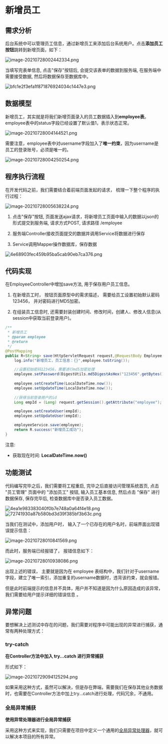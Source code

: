 # 新增员工

## 需求分析

后台系统中可以管理员工信息，通过新增员工来添加后台系统用户。点击**添加员工按钮**跳转到新增页面，如下：

![image-20210728002442334.png](../../../../_resources/image-20210728002442334.png)

当填写完表单信息, 点击"保存"按钮后, 会提交该表单的数据到服务端, 在服务端中需要接受数据, 然后将数据保存至数据库中。

![bfc1e2f3efa1f871876924034c1447e3.png](../../../../_resources/bfc1e2f3efa1f871876924034c1447e3.png)

## 数据模型

新增员工，其实就是将我们新增页面录入的员工数据插入到**employee表**。employee表中的status字段已经设置了默认值1，表示状态正常。

![image-20210728004144521.png](../../../../_resources/image-20210728004144521.png)

需要注意，employee表中对username字段加入了**唯一约束**，因为username是员工的登录账号，必须是唯一的。

![image-20210728004250254.png](../../../../_resources/image-20210728004250254.png)

## 程序执行流程

在开发代码之前，我们需要结合着前端页面发起的请求， 梳理一下整个程序的执行过程：

![image-20210728005638224.png](../../../../_resources/image-20210728005638224.png)

1. 点击"保存"按钮, 页面发送ajax请求，将新增员工页面中输入的数据以json的形式提交到服务端, 请求方式POST, 请求路径 /employee

1. 服务端Controller接收页面提交的数据并调用Service将数据进行保存

1. Service调用Mapper操作数据库，保存数据

![4e68903fec459b95ba5cab90eb7ca376.png](../../../../_resources/4e68903fec459b95ba5cab90eb7ca376.png)

## 代码实现

在EmployeeController中增加save方法, 用于保存用户员工信息。

1. 在新增员工时， 按钮页面原型中的需求描述， 需要给员工设置初始默认密码 123456， 并对密码进行MD5加密。

1. 在组装员工信息时, 还需要封装创建时间、修改时间，创建人、修改人信息(从session中获取当前登录用户)。

```java
/**
 * 新增员工
 * @param employee
 * @return
 */
@PostMapping
public R<String> save(HttpServletRequest request,@RequestBody Employee employee){
    log.info("新增员工，员工信息：{}",employee.toString());

    //设置初始密码123456，需要进行md5加密处理
    employee.setPassword(DigestUtils.md5DigestAsHex("123456".getBytes()));
	
    employee.setCreateTime(LocalDateTime.now());
    employee.setUpdateTime(LocalDateTime.now());
	
    //获得当前登录用户的id
    Long empId = (Long) request.getSession().getAttribute("employee");

    employee.setCreateUser(empId);
    employee.setUpdateUser(empId);

    employeeService.save(employee);
    return R.success("新增员工成功");
}
```

注意:

- 获取现在时间: **LocalDateTime.now()**


## 功能测试

代码编写完毕之后，我们需要将工程重启, 完毕之后直接访问管理系统首页, 点击 "员工管理" 页面中的 "添加员工" 按钮, 输入员工基本信息, 然后点击 "保存" 进行数据保存, 保存完毕后, 检查数据库中是否录入员工数据。

![4ea1e983383040f0b7e748a0a64f4e18.png](../../../../_resources/4ea1e983383040f0b7e748a0a64f4e18.png)
![72741930a87b580bd3d39f385bf3b63c.png](../../../../_resources/72741930a87b580bd3d39f385bf3b63c.png)

当我们在测试中，添加用户时， 输入了一个已存在的用户名时，前端界面出现错误提示信息： 

![image-20210728010841569.png](../../../../_resources/image-20210728010841569.png)

而此时，服务端已经报错了， 报错信息如下： 

![image-20210728010938086.png](../../../../_resources/image-20210728010938086.png)

出现上述的错误， 主要就是因为在 employee 表结构中，我们针对于username字段，建立了唯一索引，添加重复的username数据时，违背该约束，就会报错。

但是此时前端提示的信息并不具体，用户并不知道是因为什么原因造成的该异常，我们需要给用户提示详细的错误信息 。

## 异常问题

要想解决上述测试中存在的问题，我们需要对程序中可能出现的异常进行捕获，通常有两种处理方式：

### try-catch

**在Controller方法中加入 try...catch 进行异常捕获**

形式如下： 

![image-20210729094125294.png](../../../../_resources/image-20210729094125294.png)


如果采用这种方式，虽然可以解决，但是存在弊端，需要我们在保存其他业务数据时，也需要在Controller方法中加上try...catch进行处理，代码冗余，不通用。

### 全局异常捕获

**使用异常处理器进行全局异常捕获**

采用这种方式来实现，我们只需要在项目中定义一个通用的[全局异常处理器](../../../../JAVA/3.Web框架/项目%20&%20实战案例/瑞吉外卖/6.全局异常处理.md)，就可以解决本项目的所有异常。